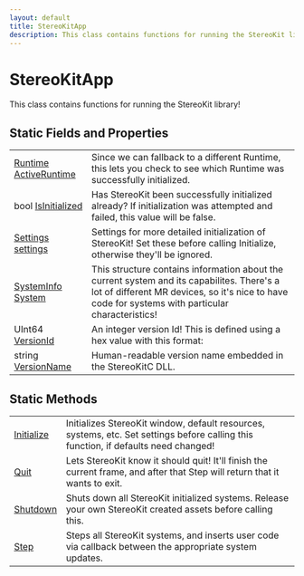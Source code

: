 ```yaml
---
layout: default
title: StereoKitApp
description: This class contains functions for running the StereoKit library!
---
```

# StereoKitApp

This class contains functions for running the StereoKit library!




## Static Fields and Properties

|  |  |
|--|--|
|[Runtime]({{site.url}}/Pages/Reference/Runtime.html) [ActiveRuntime]({{site.url}}/Pages/Reference/StereoKitApp/ActiveRuntime.html)|Since we can fallback to a different Runtime, this lets you check to see which Runtime was successfully initialized.|
|bool [IsInitialized]({{site.url}}/Pages/Reference/StereoKitApp/IsInitialized.html)|Has StereoKit been successfully initialized already? If initialization was attempted and failed, this value will be false.|
|[Settings]({{site.url}}/Pages/Reference/Settings.html) [settings]({{site.url}}/Pages/Reference/StereoKitApp/settings.html)|Settings for more detailed initialization of StereoKit! Set these before calling Initialize, otherwise they'll be ignored.|
|[SystemInfo]({{site.url}}/Pages/Reference/SystemInfo.html) [System]({{site.url}}/Pages/Reference/StereoKitApp/System.html)|This structure contains information about the current system and its capabilites. There's a lot of different MR devices, so it's nice to have code for systems with particular characteristics!|
|UInt64 [VersionId]({{site.url}}/Pages/Reference/StereoKitApp/VersionId.html)|An integer version Id! This is defined using a hex value with this format:|
|string [VersionName]({{site.url}}/Pages/Reference/StereoKitApp/VersionName.html)|Human-readable version name embedded in the StereoKitC DLL.|


## Static Methods

|  |  |
|--|--|
|[Initialize]({{site.url}}/Pages/Reference/StereoKitApp/Initialize.html)|Initializes StereoKit window, default resources, systems, etc. Set settings before calling this function, if defaults need changed!|
|[Quit]({{site.url}}/Pages/Reference/StereoKitApp/Quit.html)|Lets StereoKit know it should quit! It'll finish the current frame, and after that Step will return that it wants to exit.|
|[Shutdown]({{site.url}}/Pages/Reference/StereoKitApp/Shutdown.html)|Shuts down all StereoKit initialized systems. Release your own StereoKit created assets before calling this.|
|[Step]({{site.url}}/Pages/Reference/StereoKitApp/Step.html)|Steps all StereoKit systems, and inserts user code via callback between the appropriate system updates.|

